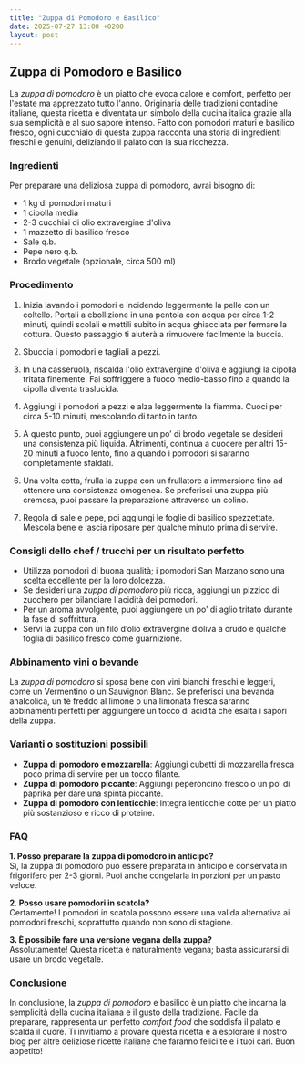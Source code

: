```yaml
---
title: "Zuppa di Pomodoro e Basilico"
date: 2025-07-27 13:00 +0200
layout: post
---
```


## Zuppa di Pomodoro e Basilico

La *zuppa di pomodoro* è un piatto che evoca calore e comfort, perfetto per l'estate ma apprezzato tutto l'anno. Originaria delle tradizioni contadine italiane, questa ricetta è diventata un simbolo della cucina italica grazie alla sua semplicità e al suo sapore intenso. Fatto con pomodori maturi e basilico fresco, ogni cucchiaio di questa zuppa racconta una storia di ingredienti freschi e genuini, deliziando il palato con la sua ricchezza.

### Ingredienti

Per preparare una deliziosa zuppa di pomodoro, avrai bisogno di:

- 1 kg di pomodori maturi
- 1 cipolla media
- 2-3 cucchiai di olio extravergine d'oliva
- 1 mazzetto di basilico fresco
- Sale q.b.
- Pepe nero q.b.
- Brodo vegetale (opzionale, circa 500 ml)

### Procedimento

1. Inizia lavando i pomodori e incidendo leggermente la pelle con un coltello. Portali a ebollizione in una pentola con acqua per circa 1-2 minuti, quindi scolali e mettili subito in acqua ghiacciata per fermare la cottura. Questo passaggio ti aiuterà a rimuovere facilmente la buccia.
   
2. Sbuccia i pomodori e tagliali a pezzi. 

3. In una casseruola, riscalda l'olio extravergine d'oliva e aggiungi la cipolla tritata finemente. Fai soffriggere a fuoco medio-basso fino a quando la cipolla diventa traslucida.

4. Aggiungi i pomodori a pezzi e alza leggermente la fiamma. Cuoci per circa 5-10 minuti, mescolando di tanto in tanto.

5. A questo punto, puoi aggiungere un po’ di brodo vegetale se desideri una consistenza più liquida. Altrimenti, continua a cuocere per altri 15-20 minuti a fuoco lento, fino a quando i pomodori si saranno completamente sfaldati.

6. Una volta cotta, frulla la zuppa con un frullatore a immersione fino ad ottenere una consistenza omogenea. Se preferisci una zuppa più cremosa, puoi passare la preparazione attraverso un colino.

7. Regola di sale e pepe, poi aggiungi le foglie di basilico spezzettate. Mescola bene e lascia riposare per qualche minuto prima di servire.

### Consigli dello chef / trucchi per un risultato perfetto

- Utilizza pomodori di buona qualità; i pomodori San Marzano sono una scelta eccellente per la loro dolcezza.
- Se desideri una *zuppa di pomodoro* più ricca, aggiungi un pizzico di zucchero per bilanciare l'acidità dei pomodori.
- Per un aroma avvolgente, puoi aggiungere un po’ di aglio tritato durante la fase di soffrittura.
- Servi la zuppa con un filo d’olio extravergine d’oliva a crudo e qualche foglia di basilico fresco come guarnizione.

### Abbinamento vini o bevande

La *zuppa di pomodoro* si sposa bene con vini bianchi freschi e leggeri, come un Vermentino o un Sauvignon Blanc. Se preferisci una bevanda analcolica, un tè freddo al limone o una limonata fresca saranno abbinamenti perfetti per aggiungere un tocco di acidità che esalta i sapori della zuppa.

### Varianti o sostituzioni possibili

- **Zuppa di pomodoro e mozzarella**: Aggiungi cubetti di mozzarella fresca poco prima di servire per un tocco filante.
- **Zuppa di pomodoro piccante**: Aggiungi peperoncino fresco o un po’ di paprika per dare una spinta piccante.
- **Zuppa di pomodoro con lenticchie**: Integra lenticchie cotte per un piatto più sostanzioso e ricco di proteine.

### FAQ

**1. Posso preparare la zuppa di pomodoro in anticipo?**  
Sì, la zuppa di pomodoro può essere preparata in anticipo e conservata in frigorifero per 2-3 giorni. Puoi anche congelarla in porzioni per un pasto veloce.

**2. Posso usare pomodori in scatola?**  
Certamente! I pomodori in scatola possono essere una valida alternativa ai pomodori freschi, soprattutto quando non sono di stagione.

**3. È possibile fare una versione vegana della zuppa?**  
Assolutamente! Questa ricetta è naturalmente vegana; basta assicurarsi di usare un brodo vegetale.

### Conclusione

In conclusione, la *zuppa di pomodoro* e basilico è un piatto che incarna la semplicità della cucina italiana e il gusto della tradizione. Facile da preparare, rappresenta un perfetto *comfort food* che soddisfa il palato e scalda il cuore. Ti invitiamo a provare questa ricetta e a esplorare il nostro blog per altre deliziose ricette italiane che faranno felici te e i tuoi cari. Buon appetito!
